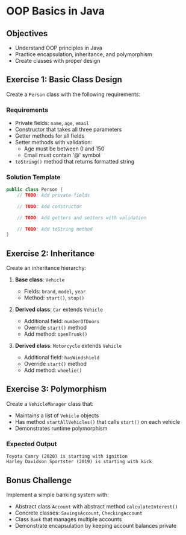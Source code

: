 # OOP Basics in Java

## Objectives
- Understand OOP principles in Java
- Practice encapsulation, inheritance, and polymorphism
- Create classes with proper design

## Exercise 1: Basic Class Design

Create a `Person` class with the following requirements:

### Requirements
- Private fields: `name`, `age`, `email`
- Constructor that takes all three parameters
- Getter methods for all fields
- Setter methods with validation:
  - Age must be between 0 and 150
  - Email must contain '@' symbol
- `toString()` method that returns formatted string

### Solution Template
```java
public class Person {
    // TODO: Add private fields
    
    // TODO: Add constructor
    
    // TODO: Add getters and setters with validation
    
    // TODO: Add toString method
}
```

## Exercise 2: Inheritance

Create an inheritance hierarchy:

1. **Base class**: `Vehicle`
   - Fields: `brand`, `model`, `year`
   - Method: `start()`, `stop()`

2. **Derived class**: `Car` extends `Vehicle`
   - Additional field: `numberOfDoors`
   - Override `start()` method
   - Add method: `openTrunk()`

3. **Derived class**: `Motorcycle` extends `Vehicle`
   - Additional field: `hasWindshield`
   - Override `start()` method
   - Add method: `wheelie()`

## Exercise 3: Polymorphism

Create a `VehicleManager` class that:
- Maintains a list of `Vehicle` objects
- Has method `startAllVehicles()` that calls `start()` on each vehicle
- Demonstrates runtime polymorphism

### Expected Output
```
Toyota Camry (2020) is starting with ignition
Harley Davidson Sportster (2019) is starting with kick
```

## Bonus Challenge

Implement a simple banking system with:
- Abstract class `Account` with abstract method `calculateInterest()`
- Concrete classes: `SavingsAccount`, `CheckingAccount`
- Class `Bank` that manages multiple accounts
- Demonstrate encapsulation by keeping account balances private